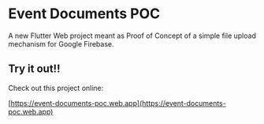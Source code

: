 # Event Documents POC

A new Flutter Web project meant as Proof of Concept of a simple file upload mechanism for Google Firebase.

## Try it out!!

Check out this project online:

[https://event-documents-poc.web.app](https://event-documents-poc.web.app)
